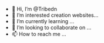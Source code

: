 - 👋 Hi, I’m @Tribedn
- 👀 I’m interested creation websites...
- 🌱 I’m currently learning ...
- 💞️ I’m looking to collaborate on ...
- 📫 How to reach me ...

<!---
Tribedn/Tribedn is a ✨ special ✨ repository because its `README.md` (this file) appears on your GitHub profile.
You can click the Preview link to take a look at your changes.
--->

